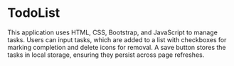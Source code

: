 # TodoList
 This application uses HTML, CSS, Bootstrap, and JavaScript to manage tasks. Users can input tasks, which are added to a list with checkboxes for marking completion and delete icons for removal. A save button stores the tasks in local storage, ensuring they persist across page refreshes.
